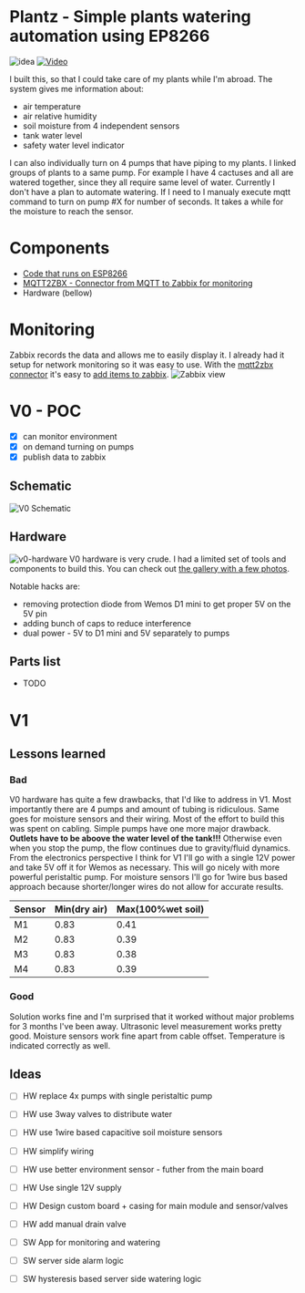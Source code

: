 # Plantz - Simple plants watering automation using EP8266
![idea](docs/plantz-design.png)
[![Video](docs/photos/video.jpg)](https://www.youtube.com/watch?v=UDjTzoTrjCE)

I built this, so that I could take care of my plants while I'm abroad. The system gives me information about:
* air temperature
* air relative humidity
* soil moisture from 4 independent sensors
* tank water level
* safety water level indicator

I can also individually turn on 4 pumps that have piping to my plants. I linked groups of plants to a same pump. For example I have 4 cactuses and all are watered together, since they all require same level of water.
Currently I don't have a plan to automate watering. If I need to I manualy execute mqtt command to turn on pump #X for number of seconds. It takes a while for the moisture to reach the sensor.

# Components
- [Code that runs on ESP8266](espruino)
- [MQTT2ZBX - Connector from MQTT to Zabbix for monitoring](mqtt2zbx)
- Hardware (bellow)

# Monitoring
Zabbix records the data and allows me to easily display it. I already had it setup for network monitoring so it was easy to use. With the [mqtt2zbx connector](mqtt2zbx) it's easy to [add items to zabbix](docs/zabbix-item-setting.png).
![Zabbix view](docs/zabbix-screen.png)

# V0 - POC
- [x] can monitor environment
- [x] on demand turning on pumps
- [x] publish data to zabbix

## Schematic
![V0 Schematic](docs/plantz-schematic.png)

## Hardware
![v0-hardware](docs/photos/plantz-v0-top.jpg)
V0 hardware is very crude. I had a limited set of tools and components to build this.
You can check out [the gallery with a few photos](docs/photos).

Notable hacks are:
- removing protection diode from Wemos D1 mini to get proper 5V on the 5V pin
- adding bunch of caps to reduce interference
- dual power - 5V to D1 mini and 5V separately to pumps

## Parts list
 * TODO

# V1
## Lessons learned
### Bad
V0 hardware has quite a few drawbacks, that I'd like to address in V1. 
Most importantly there are 4 pumps and amount of tubing is ridiculous. Same goes for moisture sensors and their wiring. Most of the effort to build this was spent on cabling. Simple pumps have one more major drawback. **Outlets have to be aboove the water level of the tank!!!**
Otherwise even when you stop the pump, the flow continues due to gravity/fluid dynamics.
From the electronics perspective I think for V1 I'll go with a single 12V power and take 5V off it for Wemos as necessary. This will go nicely with more powerful peristaltic pump.
For moisture sensors I'll go for 1wire bus based approach because shorter/longer wires do not allow for accurate results. 

| Sensor | Min(dry air) | Max(100%wet soil) |
| ---    | ---          | ---  |
| M1     | 0.83         | 0.41 |
| M2     | 0.83         | 0.39 |
| M3     | 0.83         | 0.38 |
| M4     | 0.83         | 0.39 |

### Good
Solution works fine and I'm surprised that it worked without major problems for 3 months I've been away. Ultrasonic level measurement works pretty good. Moisture sensors work fine apart from cable offset. Temperature is indicated correctly as well.

## Ideas
- [ ] HW replace 4x pumps with single peristaltic pump
- [ ] HW use 3way valves to distribute water
- [ ] HW use 1wire based capacitive soil moisture sensors
- [ ] HW simplify wiring
- [ ] HW use better environment sensor - futher from the main board
- [ ] HW Use single 12V supply
- [ ] HW Design custom board + casing for main module and sensor/valves
- [ ] HW add manual drain valve
- [ ] SW App for monitoring and watering
- [ ] SW server side alarm logic
- [ ] SW hysteresis based server side watering logic

